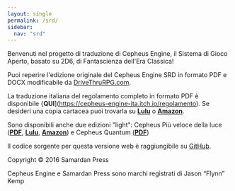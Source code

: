 ```yaml
---
layout: single
permalink: /srd/
sidebar:
  nav: "srd"
---
```


Benvenuti nel progetto di traduzione di Cepheus Engine, il Sistema di Gioco Aperto, basato su 2D6, di Fantascienza dell'Era Classica!

Puoi reperire l'edizione originale del Cepheus Engine SRD in formato PDF e DOCX modificabile da [DriveThruRPG.com](https://www.drivethrurpg.com/browse/pub/3066/Samardan-Press/subcategory/5350_5360/Cepheus-Engine). 

La traduzione italiana del regolamento completo in formato PDF è disponibile {**QUI**](https://cepheus-engine-ita.itch.io/regolamento).
Se desideri una copia cartacea puoi trovarla su [**Lulu**](https://www.lulu.com/en/en/shop/jason-kemp-and-luca-volpino-and-pieralberto-cavallo-and-roberto-bisceglie/cepheus-engine/hardcover/product-4drndr.html?page=1&pageSize=4) o [**Amazon**](https://www.amazon.it/Cepheus-Engine-Fantascienza-Classica-Versione/dp/B08Y4JBRCX).

Sono disponibili anche due edizioni "light": Cepheus Più veloce della luce ([**PDF**](https://cepheus-engine-ita.itch.io/cepheus-pvl), [**Lulu**](https://www.lulu.com/en/en/shop/omer-golan-joel-and-roberto-bisceglie/cepheus-pi%C3%B9-veloce-della-luce/paperback/product-m6j9dj.html?page=1&pageSize=4), [**Amazon**](https://www.amazon.it/Cepheus-Veloce-Della-minimalista-fantascienza/dp/B08WJTPVZL)) e Cepheus Quantum ([**PDF**](https://cepheus-engine-ita.itch.io/cepheus-quantum))

Il codice sorgente per questa versione web è raggiungibile su [GitHub](https://github.com/cepheus-engine-ita/srd).

Copyright © 2016 Samardan Press

Cepheus Engine e Samardan Press sono marchi registrati di Jason “Flynn” Kemp